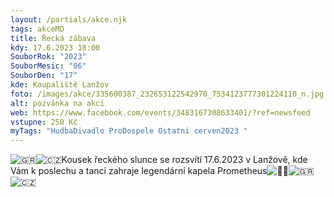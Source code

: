 ```yaml
---
layout: /partials/akce.njk
tags: akceMD
title: Řecká zábava
kdy: 17.6.2023 18:00
SouborRok: "2023"
SouborMesic: "06"
SouborDen: "17"
kde: Koupaliště Lanžov
foto: /images/akce/335600387_232653122542970_7534123777301224110_n.jpg
alt: pozvánka na akci
web: https://www.facebook.com/events/3483167308633401/?ref=newsfeed
vstupne: 250 Kč
myTags: "HudbaDivadlo ProDospele Ostatni cerven2023 "
---
```

<!--StartFragment-->

![🇬🇷](https://static.xx.fbcdn.net/images/emoji.php/v9/tce/1.5/16/1f1ec_1f1f7.png)![🇨🇿](https://static.xx.fbcdn.net/images/emoji.php/v9/t12/1.5/16/1f1e8_1f1ff.png)Kousek řeckého slunce se rozsvítí 17.6.2023 v Lanžově, kde Vám k poslechu a tanci zahraje legendární kapela Prometheus![💃🏻](https://static.xx.fbcdn.net/images/emoji.php/v9/t9b/1.5/16/1f483_1f3fb.png)![🇬🇷](https://static.xx.fbcdn.net/images/emoji.php/v9/tce/1.5/16/1f1ec_1f1f7.png)![🇨🇿](https://static.xx.fbcdn.net/images/emoji.php/v9/t12/1.5/16/1f1e8_1f1ff.png)

<!--EndFragment-->